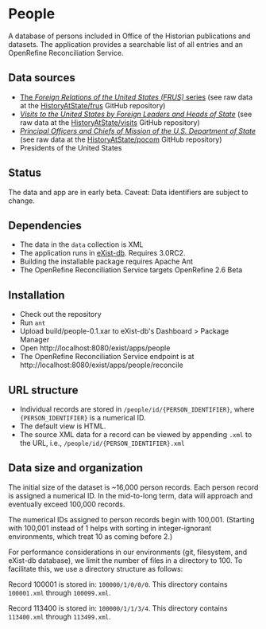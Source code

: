 # People

A database of persons included in Office of the Historian publications and datasets. The application provides a searchable list of all entries and an OpenRefine Reconciliation Service. 

## Data sources

- [The _Foreign Relations of the United States (FRUS)_ series](https://history.state.gov/historicaldocuments) (see raw data at the [HistoryAtState/frus](https://github.com/HistoryAtState/frus) GitHub repository)
- [_Visits to the United States by Foreign Leaders and Heads of State_](https://history.state.gov/departmenthistory/visits) (see raw data at the [HistoryAtState/visits](https://github.com/HistoryAtState/visits) GitHub repository)
- [_Principal Officers and Chiefs of Mission of the U.S. Department of State_](https://history.state.gov/departmenthistory/principals-chiefs) (see raw data at the [HistoryAtState/pocom](https://github.com/HistoryAtState/pocom) GitHub repository)
- Presidents of the United States

## Status

The data and app are in early beta. Caveat: Data identifiers are subject to change.

## Dependencies

- The data in the `data` collection is XML
- The application runs in [eXist-db](http://exist-db.org). Requires 3.0RC2.
- Building the installable package requires Apache Ant
- The OpenRefine Reconciliation Service targets OpenRefine 2.6 Beta

## Installation

- Check out the repository
- Run `ant`
- Upload build/people-0.1.xar to eXist-db's Dashboard > Package Manager
- Open http://localhost:8080/exist/apps/people
- The OpenRefine Reconciliation Service endpoint is at http://localhost:8080/exist/apps/people/reconcile

## URL structure

- Individual records are stored in `/people/id/{PERSON_IDENTIFIER}`, where `{PERSON_IDENTIFIER}` is a numerical ID.
- The default view is HTML. 
- The source XML data for a record can be viewed by appending `.xml` to the URL, i.e., `/people/id/{PERSON_IDENTIFIER}.xml`

## Data size and organization

The initial size of the dataset is ~16,000 person records. Each person record is assigned a numerical ID. In the mid-to-long term, data will approach and eventually exceed 100,000 records.

The numerical IDs assigned to person records begin with 100,001. (Starting with 100,001 instead of 1 helps with sorting in integer-ignorant environments, which treat 10 as coming before 2.)

For performance considerations in our environments (git, filesystem, and eXist-db database), we limit the number of files in a directory to 100. To facilitate this, we use a directory structure as follows:

Record 100001 is stored in: `100000/1/0/0/0`. This directory contains `100001.xml` through `100099.xml`. 

Record 113400 is stored in: `100000/1/1/3/4`. This directory contains `113400.xml` through `113499.xml`. 

